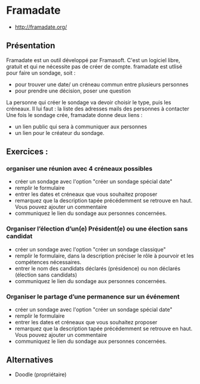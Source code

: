 # Framadate
- http://framadate.org/

## Présentation
Framadate est un outil développé par Framasoft. C'est un logiciel libre, gratuit et qui ne nécessite pas de créer de compte.
framadate est utlisé pour faire un sondage, soit :
- pour trouver une date/ un créneau commun entre plusieurs personnes
- pour prendre une décision, poser une question

La personne qui créer le sondage va devoir choisir le type, puis les créneaux.
Il lui faut : la liste des adresses mails des personnes à contacter
Une fois le sondage crée, framadate donne deux liens : 
- un lien public qui sera à communiquer aux personnes
- un lien pour le créateur du sondage.

## Exercices : 

### organiser une réunion avec 4 créneaux possibles
- créer un sondage avec l'option "créer un sondage spécial date"
- remplir le formulaire
- entrer les dates et créneaux que vous souhaitez proposer
- remarquez que la description tapée précédemment se retrouve en haut. Vous pouvez ajouter un commentaire
- communiquez le lien du sondage aux personnes concernées.

### Organiser l’élection d’un(e) Président(e) ou une élection sans candidat

- créer un sondage avec l'option "créer un sondage classique"
- remplir le formulaire, dans la description préciser le rôle à pourvoir et les compétences nécessaires.
- entrer le nom des candidats déclarés (présidence) ou non déclarés (élection sans candidats)
- communiquez le lien du sondage aux personnes concernées.

### Organiser le partage d’une permanence sur un événement
- créer un sondage avec l'option "créer un sondage spécial date"
- remplir le formulaire
- entrer les dates et créneaux que vous souhaitez proposer
- remarquez que la description tapée précédemment se retrouve en haut. Vous pouvez ajouter un commentaire
- communiquez le lien du sondage aux personnes concernées.

## Alternatives
- Doodle (propriétaire)
